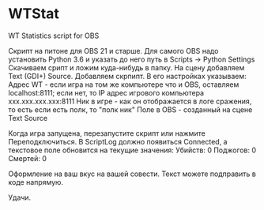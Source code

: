 # WTStat
WT Statistics script for OBS

Скрипт на питоне для OBS 21 и старше.
Для самого OBS надо установить Python 3.6 и указать до него путь в Scripts -> Python Settings
Скачиваем срипт и ложим куда-нибудь в папку.
На сцену добавляем Text (GDI+) Source.
Добавляем скрпипт. В его настройках указываем:
Адрес WT - если игра на том же компьютере что и OBS, оставляем localhost:8111; если нет, то IP адрес игрового компьютера xxx.xxx.xxx.xxx:8111
Ник в игре - как он отображается в логе сражения, то есть если есть полк, то "полк ник"
Поле в OBS - созданный на сцене Text Source

Когда игра запущена, перезапустите скрипт или нажмите Переподключиться. В ScriptLog должно появиться Connected, а текстовое поле обновится на текущие значения:
Убийств: 0
Поджогов: 0
Смертей: 0

Оформление на ваш вкус на вашей совести. Текст можете подправить в коде напрямую.

Удачи.
